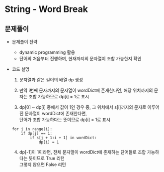 # String - Word Break
## 문제풀이
* 문제풀이 전략
    * dynamic programming 활용
    * 단어의 처음부터 진행하며, 현재까지의 문자열이 조합 가능한지 확인

* 코드 설명
    1. 문자열과 같은 길이의 배열 dp 생성  

    2. 만약 i번째 문자까지의 문자열이 wordDict에 존재한다면, 해당 위치까지의 문자는 조합 가능하므로 dp[i] = 1로 표시  

    3. dp[0] ~ dp[i] 중에서 값이 1인 경우 중, 그 위치에서 s[i]까지의 문자로 이루어진 문자열이 wordDict에 존재한다면,  
    단어가 조합 가능하다는 뜻이므로 dp[i] = 1로 표시  
    ```
    for j in range(i):
        if dp[j] == 1:
            if s[j + 1:i + 1] in wordDict:
                dp[i] = 1
    ```

    4. dp[-1]이 1이라면, 전체 문자열이 wordDict에 존재하는 단어들로 조합 가능하다는 뜻이므로 True 리턴  
    그렇지 않으면 False 리턴